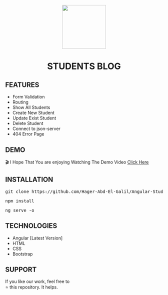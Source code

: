 <p align="center" style="margin-top:6%;margin-bottom:6%;">
 <img style = "width:140px; height:140px;" src="https://user-images.githubusercontent.com/81237428/234350643-97d6e11b-d2c7-4a9d-9731-ee8c566ce9c7.png" />
</p>
<h1 align="center"> STUDENTS BLOG</h1>

## FEATURES
- Form Validation
- Routing
- Show All Students
- Create New Student
- Update Exist Student
- Delete Student
- Connect to json-server
- 404 Error Page

## DEMO
🎬
I Hope That You are enjoying Watching The Demo Video 
[Click Here](https://user-images.githubusercontent.com/81237428/234349592-d167c68b-5440-4930-b3b0-01b2627ae884.mp4) 

## INSTALLATION
<pre>
git clone https://github.com/Hager-Abd-El-Galil/Angular-Students-Blog
</pre>

<pre>
npm install
</pre>

<pre>
ng serve -o
</pre>

## TECHNOLOGIES
- Angular [Latest Version]
- HTML
- CSS
- Bootstrap


## SUPPORT
If you like our work, feel free to </br>
⭐ this repository. It helps.
